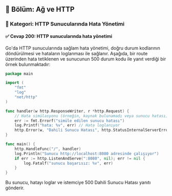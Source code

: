 ## 📘 Bölüm: Ağ ve HTTP  
### 🔹 Kategori: HTTP Sunucularında Hata Yönetimi  
#### ✅ Cevap 200: HTTP sunucularında hata yönetimi

Go'da HTTP sunucularında sağlam hata yönetimi, doğru durum kodlarının döndürülmesi ve hataların loglanması ile sağlanır. Aşağıda, bir route üzerinden hata tetiklenen ve sunucunun 500 durum kodu ile yanıt verdiği bir örnek bulunmaktadır:

```go
package main

import (
    "fmt"
    "log"
    "net/http"
)

func handler(w http.ResponseWriter, r *http.Request) {
    // Hata simülasyonu (örneğin, kaynak bulunamadı veya sunucu hatası)
    err := fmt.Errorf("simüle edilen sunucu hatası")
    log.Printf("hata: %v", err) // Hata loglanıyor
    http.Error(w, "Dahili Sunucu Hatası", http.StatusInternalServerError)
}

func main() {
    http.HandleFunc("/", handler)
    log.Println("Sunucu http://localhost:8080 adresinde çalışıyor")
    if err := http.ListenAndServe(":8080", nil); err != nil {
        log.Fatalf("sunucu başarısız: %v", err)
    }
}
```

Bu sunucu, hatayı loglar ve istemciye 500 Dahili Sunucu Hatası yanıtı gönderir.
